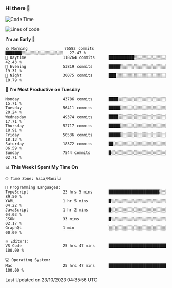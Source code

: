 ### Hi there 👋

<!--START_SECTION:waka-->
![Code Time](http://img.shields.io/badge/Code%20Time-4%2C449%20hrs%2051%20mins-blue)

![Lines of code](https://img.shields.io/badge/From%20Hello%20World%20I%27ve%20Written-107.2%20million%20lines%20of%20code-blue)

**I'm an Early 🐤** 

```text
🌞 Morning                76582 commits       ███████░░░░░░░░░░░░░░░░░░   27.47 % 
🌆 Daytime                118264 commits      ███████████░░░░░░░░░░░░░░   42.43 % 
🌃 Evening                53819 commits       █████░░░░░░░░░░░░░░░░░░░░   19.31 % 
🌙 Night                  30075 commits       ███░░░░░░░░░░░░░░░░░░░░░░   10.79 % 
```
📅 **I'm Most Productive on Tuesday** 

```text
Monday                   43786 commits       ████░░░░░░░░░░░░░░░░░░░░░   15.71 % 
Tuesday                  56411 commits       █████░░░░░░░░░░░░░░░░░░░░   20.24 % 
Wednesday                49374 commits       ████░░░░░░░░░░░░░░░░░░░░░   17.71 % 
Thursday                 52717 commits       █████░░░░░░░░░░░░░░░░░░░░   18.91 % 
Friday                   50536 commits       █████░░░░░░░░░░░░░░░░░░░░   18.13 % 
Saturday                 18372 commits       ██░░░░░░░░░░░░░░░░░░░░░░░   06.59 % 
Sunday                   7544 commits        █░░░░░░░░░░░░░░░░░░░░░░░░   02.71 % 
```


📊 **This Week I Spent My Time On** 

```text
🕑︎ Time Zone: Asia/Manila

💬 Programming Languages: 
TypeScript               23 hrs 5 mins       ██████████████████████░░░   89.50 % 
YAML                     1 hr 5 mins         █░░░░░░░░░░░░░░░░░░░░░░░░   04.22 % 
JavaScript               1 hr 2 mins         █░░░░░░░░░░░░░░░░░░░░░░░░   04.03 % 
JSON                     33 mins             █░░░░░░░░░░░░░░░░░░░░░░░░   02.17 % 
GraphQL                  1 min               ░░░░░░░░░░░░░░░░░░░░░░░░░   00.09 % 

🔥 Editors: 
VS Code                  25 hrs 47 mins      █████████████████████████   100.00 % 

💻 Operating System: 
Mac                      25 hrs 47 mins      █████████████████████████   100.00 % 
```


 Last Updated on 23/10/2023 04:35:56 UTC
<!--END_SECTION:waka-->


<!--
**rad182/rad182** is a ✨ _special_ ✨ repository because its `README.md` (this file) appears on your GitHub profile.

Here are some ideas to get you started:

- 🔭 I’m currently working on ...
- 🌱 I’m currently learning ...
- 👯 I’m looking to collaborate on ...
- 🤔 I’m looking for help with ...
- 💬 Ask me about ...
- 📫 How to reach me: ...
- 😄 Pronouns: ...
- ⚡ Fun fact: ...
-->
